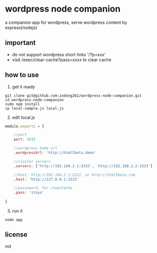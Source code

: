 # wordpress node companion

a companion app for wordpress, serve wordpress content by express(nodejs)

## important

- do not support wordpress short links '/?p=xxx'
- visit /exec/clear-cache?pass=xxxx to clear cache

## how to use

1. get it ready

```Batchfile
git clone git@github.com:zxdong262/wordpress-node-companion.git
cd wordpress-node-companion
sudo npm install
cp local-sample.js local.js
```

2. edit local.js

```javascript
module.exports = {

    //port
    port: 3333

    //wordpress home url
    ,wordpressUrl: 'http://html5beta.demo'

    //cluster servers
    ,servers: ['http://192.168.2.1:3333', 'http://192.168.2.2:3333']

    //host, http://192.168.2.1:2222, or http://html5beta.com
    ,host: 'http://127.0.0.1:3333'

    //passoword, for clearCache
    ,pass: 'stoya'
    
}
```

3. run it

```Batchfile
node app
```


## license

mit